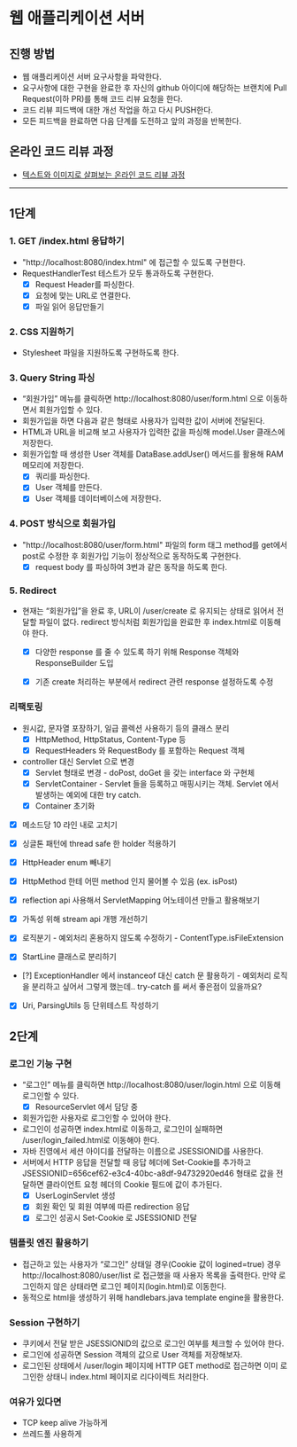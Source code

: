 # 웹 애플리케이션 서버
## 진행 방법
- 웹 애플리케이션 서버 요구사항을 파악한다.
- 요구사항에 대한 구현을 완료한 후 자신의 github 아이디에 해당하는 브랜치에 Pull Request(이하 PR)를 통해 코드 리뷰 요청을 한다.
- 코드 리뷰 피드백에 대한 개선 작업을 하고 다시 PUSH한다.
- 모든 피드백을 완료하면 다음 단계를 도전하고 앞의 과정을 반복한다.

## 온라인 코드 리뷰 과정
- [텍스트와 이미지로 살펴보는 온라인 코드 리뷰 과정](https://github.com/next-step/nextstep-docs/tree/master/codereview)

---
## 1단계

### 1. GET /index.html 응답하기
- "http://localhost:8080/index.html" 에 접근할 수 있도록 구현한다.
- RequestHandlerTest 테스트가 모두 통과하도록 구현한다.
  - [x] Request Header를 파싱한다.
  - [x] 요청에 맞는 URL로 연결한다.
  - [x] 파일 읽어 응답만들기

### 2. CSS 지원하기
- Stylesheet 파일을 지원하도록 구현하도록 한다.

### 3. Query String 파싱
- “회원가입” 메뉴를 클릭하면 http://localhost:8080/user/form.html 으로 이동하면서 회원가입할 수 있다.
- 회원가입을 하면 다음과 같은 형태로 사용자가 입력한 값이 서버에 전달된다.
- HTML과 URL을 비교해 보고 사용자가 입력한 값을 파싱해 model.User 클래스에 저장한다.
- 회원가입할 때 생성한 User 객체를 DataBase.addUser() 메서드를 활용해 RAM 메모리에 저장한다.
  - [x] 쿼리를 파싱한다.
  - [x] User 객체를 만든다.
  - [x] User 객체를 데이터베이스에 저장한다.

### 4. POST 방식으로 회원가입
- "http://localhost:8080/user/form.html" 파일의 form 태그 method를 get에서 post로 수정한 후 회원가입 기능이 정상적으로 동작하도록 구현한다.
  - [x] request body 를 파싱하여 3번과 같은 동작을 하도록 한다.

### 5. Redirect
- 현재는 “회원가입”을 완료 후, URL이 /user/create 로 유지되는 상태로 읽어서 전달할 파일이 없다. redirect 방식처럼 회원가입을 완료한 후 index.html로 이동해야 한다.
  - [x] 다양한 response 를 줄 수 있도록 하기 위해 Response 객체와 ResponseBuilder 도입
  - [x] 기존 create 처리하는 부분에서 redirect 관련 response 설정하도록 수정


### 리팩토링
- 원시값, 문자열 포장하기, 일급 콜렉션 사용하기 등의 클래스 분리
  - [x] HttpMethod, HttpStatus, Content-Type 등
  - [x] RequestHeaders 와 RequestBody 를 포함하는 Request 객체
- controller 대신 Servlet 으로 변경
  - [x] Servlet 형태로 변경 - doPost, doGet 을 갖는 interface 와 구현체
  - [x] ServletContainer - Servlet 들을 등록하고 매핑시키는 객체. Servlet 에서 발생하는 예외에 대한 try catch.
  - [x] Container 초기화
- [x] 메소드당 10 라인 내로 고치기

- [x] 싱글톤 패턴에 thread safe 한 holder 적용하기
- [x] HttpHeader enum 빼내기
- [x] HttpMethod 한테 어떤 method 인지 물어볼 수 있음 (ex. isPost)
- [x] reflection api 사용해서 ServletMapping 어노테이션 만들고 활용해보기
- [x] 가독성 위해 stream api 개행 개선하기
- [x] 로직분기 - 예외처리 혼용하지 않도록 수정하기 - ContentType.isFileExtension
- [x] StartLine 클래스로 분리하기
- [?] ExceptionHandler 에서 instanceof 대신 catch 문 활용하기 - 예외처리 로직을 분리하고 싶어서 그렇게 했는데.. try-catch 를 써서 좋은점이 있을까요?
- [x] Uri, ParsingUtils 등 단위테스트 작성하기


## 2단계

### 로그인 기능 구현
- “로그인” 메뉴를 클릭하면 http://localhost:8080/user/login.html 으로 이동해 로그인할 수 있다.
  - [x] ResourceServlet 에서 담당 중
- 회원가입한 사용자로 로그인할 수 있어야 한다.
- 로그인이 성공하면 index.html로 이동하고, 로그인이 실패하면 /user/login_failed.html로 이동해야 한다.
- 자바 진영에서 세션 아이디를 전달하는 이름으로 JSESSIONID를 사용한다.
- 서버에서 HTTP 응답을 전달할 때 응답 헤더에 Set-Cookie를 추가하고 JSESSIONID=656cef62-e3c4-40bc-a8df-94732920ed46 형태로 값을 전달하면 클라이언트 요청 헤더의 Cookie 필드에 값이 추가된다.
  - [x] UserLoginServlet 생성
  - [x] 회원 확인 및 회원 여부에 따른 redirection 응답
  - [x] 로그인 성공시 Set-Cookie 로 JSESSIONID 전달

### 템플릿 엔진 활용하기
- 접근하고 있는 사용자가 “로그인” 상태일 경우(Cookie 값이 logined=true) 경우 http://localhost:8080/user/list 로 접근했을 때 사용자 목록을 출력한다. 만약 로그인하지 않은 상태라면 로그인 페이지(login.html)로 이동한다.
- 동적으로 html을 생성하기 위해 handlebars.java template engine을 활용한다.

### Session 구현하기
- 쿠키에서 전달 받은 JSESSIONID의 값으로 로그인 여부를 체크할 수 있어야 한다.
- 로그인에 성공하면 Session 객체의 값으로 User 객체를 저장해보자.
- 로그인된 상태에서 /user/login 페이지에 HTTP GET method로 접근하면 이미 로그인한 상태니 index.html 페이지로 리다이렉트 처리한다.

### 여유가 있다면
- TCP keep alive 가능하게
- 쓰레드풀 사용하게